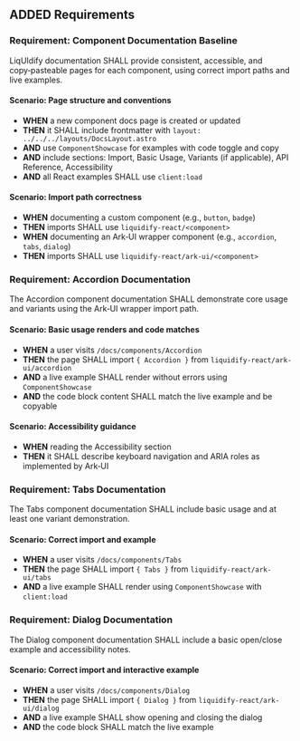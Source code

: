 ## ADDED Requirements

### Requirement: Component Documentation Baseline
LiqUIdify documentation SHALL provide consistent, accessible, and copy‑pasteable pages for each component, using correct import paths and live examples.

#### Scenario: Page structure and conventions
- **WHEN** a new component docs page is created or updated
- **THEN** it SHALL include frontmatter with `layout: ../../../layouts/DocsLayout.astro`
- **AND** use `ComponentShowcase` for examples with code toggle and copy
- **AND** include sections: Import, Basic Usage, Variants (if applicable), API Reference, Accessibility
- **AND** all React examples SHALL use `client:load`

#### Scenario: Import path correctness
- **WHEN** documenting a custom component (e.g., `button`, `badge`)
- **THEN** imports SHALL use `liquidify-react/<component>`
- **WHEN** documenting an Ark‑UI wrapper component (e.g., `accordion`, `tabs`, `dialog`)
- **THEN** imports SHALL use `liquidify-react/ark-ui/<component>`

### Requirement: Accordion Documentation
The Accordion component documentation SHALL demonstrate core usage and variants using the Ark‑UI wrapper import path.

#### Scenario: Basic usage renders and code matches
- **WHEN** a user visits `/docs/components/Accordion`
- **THEN** the page SHALL import `{ Accordion }` from `liquidify-react/ark-ui/accordion`
- **AND** a live example SHALL render without errors using `ComponentShowcase`
- **AND** the code block content SHALL match the live example and be copyable

#### Scenario: Accessibility guidance
- **WHEN** reading the Accessibility section
- **THEN** it SHALL describe keyboard navigation and ARIA roles as implemented by Ark‑UI

### Requirement: Tabs Documentation
The Tabs component documentation SHALL include basic usage and at least one variant demonstration.

#### Scenario: Correct import and example
- **WHEN** a user visits `/docs/components/Tabs`
- **THEN** the page SHALL import `{ Tabs }` from `liquidify-react/ark-ui/tabs`
- **AND** a live example SHALL render using `ComponentShowcase` with `client:load`

### Requirement: Dialog Documentation
The Dialog component documentation SHALL include a basic open/close example and accessibility notes.

#### Scenario: Correct import and interactive example
- **WHEN** a user visits `/docs/components/Dialog`
- **THEN** the page SHALL import `{ Dialog }` from `liquidify-react/ark-ui/dialog`
- **AND** a live example SHALL show opening and closing the dialog
- **AND** the code block SHALL match the live example

